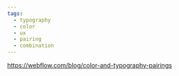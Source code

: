 ```yaml
---
tags:
  - typography
  - color
  - ux
  - pairing
  - combination
---
```

https://webflow.com/blog/color-and-typography-pairings